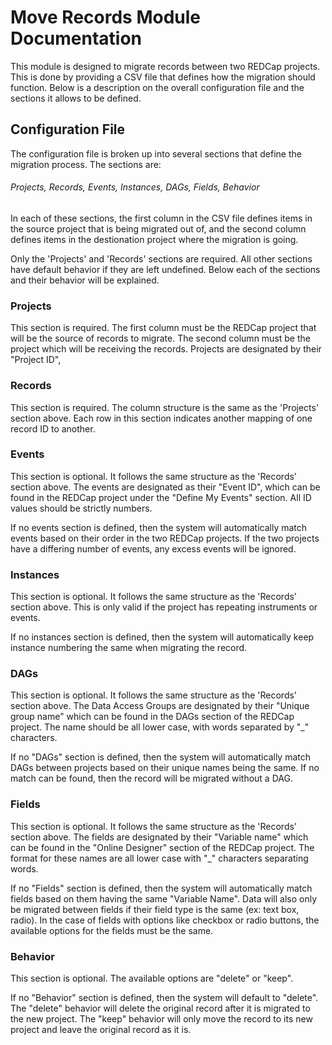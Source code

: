# Move Records Module Documentation
This module is designed to migrate records between two REDCap projects. This is done by providing a CSV file that defines how the migration should function. Below is a description on the overall configuration file and the sections it allows to be defined.

## Configuration File
The configuration file is broken up into several sections that define the migration process. The sections are:
###### Projects, Records, Events, Instances, DAGs, Fields, Behavior
In each of these sections, the first column in the CSV file defines items in the source project that is being migrated out of, and the second column defines items in the destionation project where the migration is going.

Only the 'Projects' and 'Records' sections are required. All other sections have default behavior if they are left undefined. Below each of the sections and their behavior will be explained.

### Projects
This section is required. The first column must be the REDCap project that will be the source of records to migrate. The second column must be the project which will be receiving the records. Projects are designated by their "Project ID", 

### Records
This section is required. The column structure is the same as the 'Projects' section above. Each row in this section indicates another mapping of one record ID to another.

### Events
This section is optional. It follows the same structure as the 'Records' section above. The events are designated as their "Event ID", which can be found in the REDCap project under the "Define My Events" section. All ID values should be strictly numbers.

If no events section is defined, then the system will automatically match events based on their order in the two REDCap projects. If the two projects have a differing number of events, any excess events will be ignored.

### Instances
This section is optional. It follows the same structure as the 'Records' section above. This is only valid if the project has repeating instruments or events.

If no instances section is defined, then the system will automatically keep instance numbering the same when migrating the record.

### DAGs
This section is optional. It follows the same structure as the 'Records' section above. The Data Access Groups are designated by their "Unique group name" which can be found in the DAGs section of the REDCap project. The name should be all lower case, with words separated by "_" characters.

If no "DAGs" section is defined, then the system will automatically match DAGs between projects based on their unique names being the same. If no match can be found, then the record will be migrated without a DAG.

### Fields
This section is optional. It follows the same structure as the 'Records' section above. The fields are designated by their "Variable name" which can be found in the "Online Designer" section of the REDCap project. The format for these names are all lower case with "_" characters separating words.

If no "Fields" section is defined, then the system will automatically match fields based on them having the same "Variable Name". Data will also only be migrated between fields if their field type is the same (ex: text box, radio). In the case of fields with options like checkbox or radio buttons, the available options for the fields must be the same.

### Behavior
This section is optional. The available options are "delete" or "keep".

If no "Behavior" section is defined, then the system will default to "delete". The "delete" behavior will delete the original record after it is migrated to the new project. The "keep" behavior will only move the record to its new project and leave the original record as it is.
